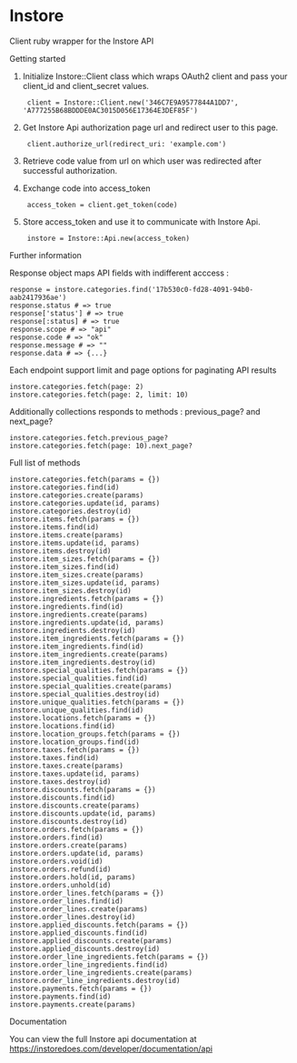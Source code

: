 Instore
===============

Client ruby wrapper for the Instore API

Getting started

1. Initialize Instore::Client class which wraps OAuth2 client and pass your client\_id and client\_secret values.

        client = Instore::Client.new('346C7E9A9577844A1DD7', 'A777255B68BDDDE0AC3015D056E17364E3DEF85F')

2. Get Instore Api authorization page url and redirect user to this page.

        client.authorize_url(redirect_uri: 'example.com')

3. Retrieve code value from url on which user was redirected after successful authorization.

4. Exchange code into access_token

        access_token = client.get_token(code)

5. Store access_token and use it to communicate with Instore Api.

        instore = Instore::Api.new(access_token)


Further information

Response object maps API fields with indifferent acccess :

    response = instore.categories.find('17b530c0-fd28-4091-94b0-aab2417936ae')
    response.status # => true
    response['status'] # => true
    response[:status] # => true
    response.scope # => "api"
    response.code # => "ok"
    response.message # => ""
    response.data # => {...}

Each endpoint support limit and page options for paginating API results

    instore.categories.fetch(page: 2)
    instore.categories.fetch(page: 2, limit: 10)

Additionally collections responds to methods : previous_page? and next_page?

    instore.categories.fetch.previous_page?
    instore.categories.fetch(page: 10).next_page?

Full list of methods
       
    instore.categories.fetch(params = {})
    instore.categories.find(id)
    instore.categories.create(params)
    instore.categories.update(id, params)
    instore.categories.destroy(id)
    instore.items.fetch(params = {})
    instore.items.find(id)
    instore.items.create(params)
    instore.items.update(id, params)
    instore.items.destroy(id)
    instore.item_sizes.fetch(params = {})
    instore.item_sizes.find(id)
    instore.item_sizes.create(params)
    instore.item_sizes.update(id, params)
    instore.item_sizes.destroy(id)
    instore.ingredients.fetch(params = {})
    instore.ingredients.find(id)
    instore.ingredients.create(params)
    instore.ingredients.update(id, params)
    instore.ingredients.destroy(id)
    instore.item_ingredients.fetch(params = {})
    instore.item_ingredients.find(id)
    instore.item_ingredients.create(params)
    instore.item_ingredients.destroy(id)
    instore.special_qualities.fetch(params = {})
    instore.special_qualities.find(id)
    instore.special_qualities.create(params)
    instore.special_qualities.destroy(id)
    instore.unique_qualities.fetch(params = {})
    instore.unique_qualities.find(id)
    instore.locations.fetch(params = {})
    instore.locations.find(id)
    instore.location_groups.fetch(params = {})
    instore.location_groups.find(id)
    instore.taxes.fetch(params = {})
    instore.taxes.find(id)
    instore.taxes.create(params)
    instore.taxes.update(id, params)
    instore.taxes.destroy(id)
    instore.discounts.fetch(params = {})
    instore.discounts.find(id)
    instore.discounts.create(params)
    instore.discounts.update(id, params)
    instore.discounts.destroy(id)
    instore.orders.fetch(params = {})
    instore.orders.find(id)
    instore.orders.create(params)
    instore.orders.update(id, params)
    instore.orders.void(id)
    instore.orders.refund(id)
    instore.orders.hold(id, params)
    instore.orders.unhold(id)
    instore.order_lines.fetch(params = {})
    instore.order_lines.find(id)
    instore.order_lines.create(params)
    instore.order_lines.destroy(id)
    instore.applied_discounts.fetch(params = {})
    instore.applied_discounts.find(id)
    instore.applied_discounts.create(params)
    instore.applied_discounts.destroy(id)
    instore.order_line_ingredients.fetch(params = {})
    instore.order_line_ingredients.find(id)
    instore.order_line_ingredients.create(params)
    instore.order_line_ingredients.destroy(id)
    instore.payments.fetch(params = {})
    instore.payments.find(id)
    instore.payments.create(params)

Documentation

You can view the full Instore api documentation at <https://instoredoes.com/developer/documentation/api>